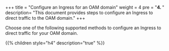 +++
title = "Configure an Ingress for an OAM domain"
weight = 4 
pre = "<b>4. </b>"
description=  "This document provides steps to configure an Ingress to direct traffic to the OAM domain."
+++

Choose one of the following supported methods to configure an Ingress to direct traffic for your OAM domain.

{{% children style="h4" description="true" %}}

